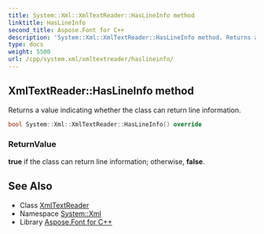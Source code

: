 ```yaml
---
title: System::Xml::XmlTextReader::HasLineInfo method
linktitle: HasLineInfo
second_title: Aspose.Font for C++
description: 'System::Xml::XmlTextReader::HasLineInfo method. Returns a value indicating whether the class can return line information in C++.'
type: docs
weight: 5500
url: /cpp/system.xml/xmltextreader/haslineinfo/
---
```

## XmlTextReader::HasLineInfo method


Returns a value indicating whether the class can return line information.

```cpp
bool System::Xml::XmlTextReader::HasLineInfo() override
```


### ReturnValue

**true** if the class can return line information; otherwise, **false**.

## See Also

* Class [XmlTextReader](../)
* Namespace [System::Xml](../../)
* Library [Aspose.Font for C++](../../../)
